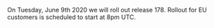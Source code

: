 On Tuesday, June 9th 2020 we will roll out release 178. Rollout for EU customers is scheduled to start at 8pm UTC.
